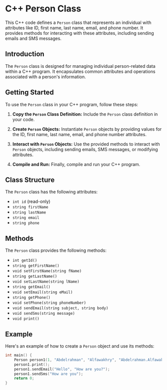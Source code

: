 # C++ Person Class

This C++ code defines a `Person` class that represents an individual with attributes like ID, first name, last name, email, and phone number. It provides methods for interacting with these attributes, including sending emails and SMS messages.

## Introduction

The `Person` class is designed for managing individual person-related data within a C++ program. It encapsulates common attributes and operations associated with a person's information.

## Getting Started

To use the `Person` class in your C++ program, follow these steps:

1. **Copy the `Person` Class Definition:** Include the `Person` class definition in your code.

2. **Create `Person` Objects:** Instantiate `Person` objects by providing values for the ID, first name, last name, email, and phone number attributes.

3. **Interact with `Person` Objects:** Use the provided methods to interact with `Person` objects, including sending emails, SMS messages, or modifying attributes.

4. **Compile and Run:** Finally, compile and run your C++ program.

## Class Structure

The `Person` class has the following attributes:

- `int id` (read-only)
- `string firstName`
- `string lastName`
- `string email`
- `string phone`

## Methods

The `Person` class provides the following methods:

- `int getId()`
- `string getFirstName()`
- `void setFirstName(string fName)`
- `string getLastName()`
- `void setLastName(string lName)`
- `string getEmail()`
- `void setEmail(string eMail)`
- `string getPhone()`
- `void setPhone(string phoneNumber)`
- `void sendEmail(string subject, string body)`
- `void sendSms(string message)`
- `void print()`

## Example

Here's an example of how to create a `Person` object and use its methods:

```cpp
int main() {
    Person person1(1, "Abdelrahman", "Alfawakhry", "Abdelrahman.Alfawakhry@X.com", "1234567890");
    person1.print();
    person1.sendEmail("Hello", "How are you?");
    person1.sendSms("How are you");
    return 0;
}
